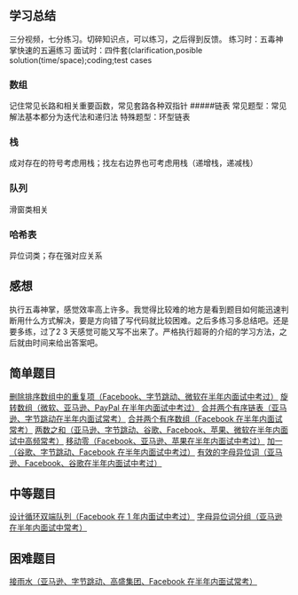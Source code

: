 ## 学习总结
三分视频，七分练习。切碎知识点，可以练习，之后得到反馈。
练习时：五毒神掌快速的五遍练习
面试时：四件套(clarification,posible solution(time/space);coding;test cases

### 数组
记住常见长路和相关重要函数，常见套路各种双指针
#####链表
常见题型：常见解法基本都分为迭代法和递归法
特殊题型：环型链表
### 栈
成对存在的符号考虑用栈；找左右边界也可考虑用栈（递增栈，递减栈）
### 队列
滑窗类相关
### 哈希表
异位词类；存在强对应关系

## 感想
执行五毒神掌，感觉效率高上许多。我觉得比较难的地方是看到题目如何能迅速判断用什么方式解决，要是方向错了写代码就比较困难。之后多练习多总结吧。还是要多练，过了2 3 天感觉可能又写不出来了。严格执行超哥的介绍的学习方法，之后就由时间来给出答案吧。

## 简单题目
[删除排序数组中的重复项（Facebook、字节跳动、微软在半年内面试中考过）](https://leetcode-cn.com/problems/remove-duplicates-from-sorted-array)
[旋转数组（微软、亚马逊、PayPal 在半年内面试中考过）](https://leetcode-cn.com/problems/rotate-array/)
[合并两个有序链表（亚马逊、字节跳动在半年内面试常考）](https://leetcode-cn.com/problems/merge-two-sorted-lists/)
[合并两个有序数组（Facebook 在半年内面试常考）](https://leetcode-cn.com/problems/merge-sorted-array/)
[两数之和（亚马逊、字节跳动、谷歌、Facebook、苹果、微软在半年内面试中高频常考）](https://leetcode-cn.com/problems/two-sum/)
[移动零（Facebook、亚马逊、苹果在半年内面试中考过）](https://leetcode-cn.com/problems/move-zeroes/)
[加一（谷歌、字节跳动、Facebook 在半年内面试中考过）](https://leetcode-cn.com/problems/plus-one/)
[有效的字母异位词（亚马逊、Facebook、谷歌在半年内面试中考过）](https://leetcode-cn.com/problems/valid-anagram/description/)

## 中等题目
[设计循环双端队列（Facebook 在 1 年内面试中考过）](https://leetcode-cn.com/problems/design-circular-deque/)
[字母异位词分组（亚马逊在半年内面试中常考）](https://leetcode-cn.com/problems/group-anagrams/)

## 困难题目
[接雨水（亚马逊、字节跳动、高盛集团、Facebook 在半年内面试常考）](https://leetcode-cn.com/problems/trapping-rain-water/)
